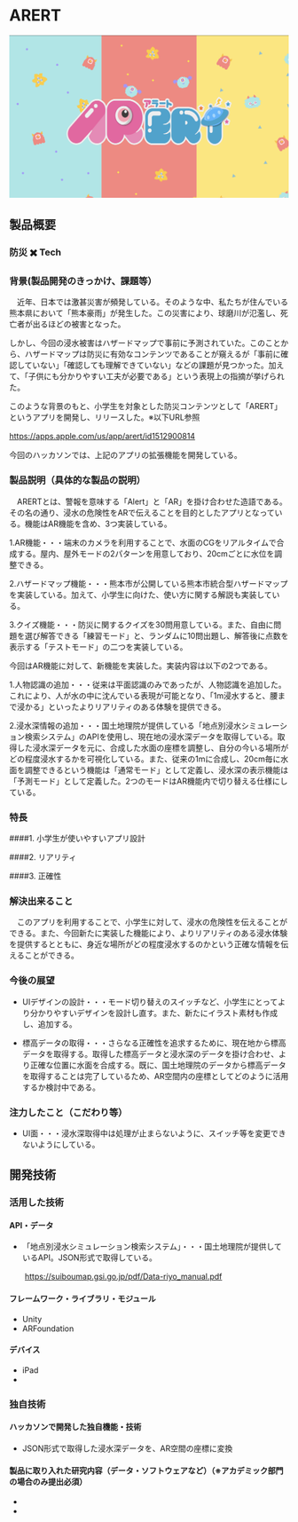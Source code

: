 # ARERT

[![Product Name](samune.png)](https://drive.google.com/file/d/1rT0w-jNV-Sbj2dOTT2eChsUPFTaGHmiP/view?usp=sharing)

## 製品概要
### 防災 ✖️ Tech

### 背景(製品開発のきっかけ、課題等）
　近年、日本では激甚災害が頻発している。そのような中、私たちが住んでいる熊本県において「熊本豪雨」が発生した。この災害により、球磨川が氾濫し、死亡者が出るほどの被害となった。
 
  しかし、今回の浸水被害はハザードマップで事前に予測されていた。このことから、ハザードマップは防災に有効なコンテンツであることが窺えるが「事前に確認していない」「確認しても理解できていない」などの課題が見つかった。加えて、「子供にも分かりやすい工夫が必要である」という表現上の指摘が挙げられた。
 
このような背景のもと、小学生を対象とした防災コンテンツとして「ARERT」というアプリを開発し、リリースした。※以下URL参照

https://apps.apple.com/us/app/arert/id1512900814
　

今回のハッカソンでは、上記のアプリの拡張機能を開発している。

### 製品説明（具体的な製品の説明）
　ARERTとは、警報を意味する「Alert」と「AR」を掛け合わせた造語である。その名の通り、浸水の危険性をARで伝えることを目的としたアプリとなっている。機能はAR機能を含め、3つ実装している。
 
1.AR機能・・・端末のカメラを利用することで、水面のCGをリアルタイムで合成する。屋内、屋外モードの2パターンを用意しており、20cmごとに水位を調整できる。

2.ハザードマップ機能・・・熊本市が公開している熊本市統合型ハザードマップを実装している。加えて、小学生に向けた、使い方に関する解説も実装している。

3.クイズ機能・・・防災に関するクイズを30問用意している。また、自由に問題を選び解答できる「練習モード」と、ランダムに10問出題し、解答後に点数を表示する「テストモード」の二つを実装している。

今回はAR機能に対して、新機能を実装した。実装内容は以下の2つである。

1.人物認識の追加・・・従来は平面認識のみであったが、人物認識を追加した。これにより、人が水の中に沈んでいる表現が可能となり、「1m浸水すると、腰まで浸かる」といったよりリアリティのある体験を提供できる。

2.浸水深情報の追加・・・国土地理院が提供している「地点別浸水シミュレーション検索システム」のAPIを使用し、現在地の浸水深データを取得している。取得した浸水深データを元に、合成した水面の座標を調整し、自分の今いる場所がどの程度浸水するかを可視化している。また、従来の1mに合成し、20cm毎に水面を調整できるという機能は「通常モード」として定義し、浸水深の表示機能は「予測モード」として定義した。2つのモードはAR機能内で切り替える仕様にしている。

### 特長
####1. 小学生が使いやすいアプリ設計

####2. リアリティ

####3. 正確性

### 解決出来ること
　このアプリを利用することで、小学生に対して、浸水の危険性を伝えることができる。また、今回新たに実装した機能により、よりリアリティのある浸水体験を提供するとともに、身近な場所がどの程度浸水するのかという正確な情報を伝えることができる。
 
### 今後の展望
* UIデザインの設計・・・モード切り替えのスイッチなど、小学生にとってより分かりやすいデザインを設計し直す。また、新たにイラスト素材も作成し、追加する。

* 標高データの取得・・・さらなる正確性を追求するために、現在地から標高データを取得する。取得した標高データと浸水深のデータを掛け合わせ、より正確な位置に水面を合成する。既に、国土地理院のデータから標高データを取得することは完了しているため、AR空間内の座標としてどのように活用するか検討中である。

### 注力したこと（こだわり等）
* UI面・・・浸水深取得中は処理が止まらないように、スイッチ等を変更できないようにしている。

## 開発技術
### 活用した技術
#### API・データ
* 「地点別浸水シミュレーション検索システム」・・・国土地理院が提供しているAPI。JSON形式で取得している。

　　https://suiboumap.gsi.go.jp/pdf/Data-riyo_manual.pdf

#### フレームワーク・ライブラリ・モジュール
* Unity 
* ARFoundation

#### デバイス
* iPad
* 

### 独自技術
#### ハッカソンで開発した独自機能・技術
* JSON形式で取得した浸水深データを、AR空間の座標に変換

#### 製品に取り入れた研究内容（データ・ソフトウェアなど）（※アカデミック部門の場合のみ提出必須）
* 
* 
